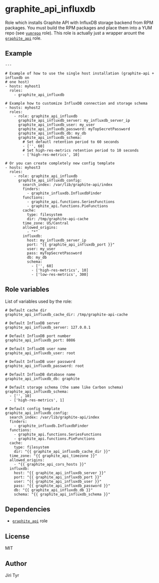 graphite_api_influxdb
=====================

Role which installs Graphite API with InfluxDB storage backend from RPM packages.
You must build the RPM packages and place them into a YUM repo (see
[`yumrepo`](https://github.com/picotrading/ansible-yumrepo) role). This role is
actually just a wrapper arount the
[`graphite_api`](https://github.com/picotrading/ansible-graphite_api) role.


Example
-------

```
---

# Example of how to use the single host installation (graphite-api + influxdb on
# one host)
- hosts: myhost1
  roles:
    - graphite_api_influxdb

# Example how to customize InfluxDB connection and storage schema
- hosts: myhost2
  roles:
    - role: graphite_api_influxdb
      graphite_api_influxdb_server: my_influxdb_server_ip
      graphite_api_influxdb_user: my_user
      graphite_api_influxdb_password: myTopSecretPassword
      graphite_api_influxdb_db: my_db
      graphite_api_influxdb_schema:
        # Set defautl retention period to 60 seconds
        - ['', 60]
        # Set high-res-metrics retention period to 10 seconds
        - ['high-res-metrics', 10]

# Or you can create completely new config template
- hosts: myhost3
  roles:
    - role: graphite_api_influxdb
      graphite_api_influxdb_config:
        search_index: /var/lib/graphite-api/index
        finders:
          - graphite_influxdb.InfluxdbFinder
        functions:
          - graphite_api.functions.SeriesFunctions
          - graphite_api.functions.PieFunctions
        cache:
          type: filesystem
          dir: /tmp/graphite-api-cache
        time_zone: US/Central
        allowed_origins:
          - "*"
        influxdb:
          host: my_influxdb_server_ip
          port: "{{ graphite_api_influxdb_port }}"
          user: my_user
          pass: myTopSecretPassword
          db: my_db
          schema:
            - ['', 60]
            - ['high-res-metrics', 10]
            - ['low-res-metrics', 300]
```


Role variables
--------------

List of variables used by the role:

```
# Default cache dir
graphite_api_influxdb_cache_dir: /tmp/graphite-api-cache

# Default InfluxDB server
graphite_api_influxdb_server: 127.0.0.1

# Default InfluxDB port number
graphite_api_influxdb_port: 8086

# Default InfluxDB user name
graphite_api_influxdb_user: root

# Default InfluxDB user password
graphite_api_influxdb_password: root

# Default InfluxDB database name
graphite_api_influxdb_db: graphite

# Default storage schema (the same like Carbon schema)
graphite_api_influxdb_schema:
  - ['', 10]
  - ['high-res-metrics', 1]

# Default config template
graphite_api_influxdb_config:
  search_index: /var/lib/graphite-api/index
  finders:
    - graphite_influxdb.InfluxdbFinder
  functions:
    - graphite_api.functions.SeriesFunctions
    - graphite_api.functions.PieFunctions
  cache:
    type: filesystem
    dir: "{{ graphite_api_influxdb_cache_dir }}"
  time_zone: "{{ graphite_api_timezone }}"
  allowed_origins:
    - "{{ graphite_api_cors_hosts }}"
  influxdb:
    host: "{{ graphite_api_influxdb_server }}"
    port: "{{ graphite_api_influxdb_port }}"
    user: "{{ graphite_api_influxdb_user }}"
    pass: "{{ graphite_api_influxdb_password }}"
    db: "{{ graphite_api_influxdb_db }}"
    schema: "{{ graphite_api_influxdb_schema }}"
```


Dependencies
------------

* [`graphite_api`](https://github.com/picotrading/ansible-graphite_api) role


License
-------

MIT


Author
------

Jiri Tyr
